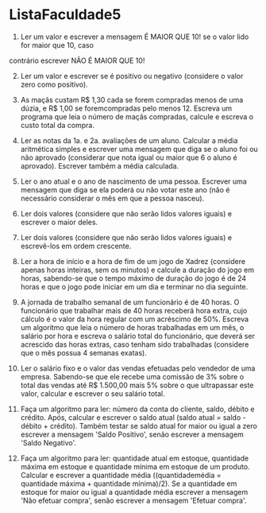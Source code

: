 # ListaFaculdade5

1) Ler um valor e escrever a mensagem É MAIOR QUE 10! se o valor lido for maior que 10, caso

contrário escrever NÃO É MAIOR QUE 10!

2) Ler um valor e escrever se é positivo ou negativo (considere o valor zero como positivo).

3) As maçãs custam R$ 1,30 cada se forem compradas menos de uma dúzia, e R$ 1,00 se foremcompradas pelo menos 12. Escreva um programa que leia o número de maçãs compradas, calcule e escreva o custo total da compra.

4) Ler as notas da 1a. e 2a. avaliações de um aluno. Calcular a média aritmética simples e escrever uma mensagem que diga se o aluno foi ou não aprovado (considerar que nota igual ou maior que 6 o aluno é aprovado). Escrever também a média calculada.

5) Ler o ano atual e o ano de nascimento de uma pessoa. Escrever uma mensagem que diga se ela poderá ou não votar este ano (não é necessário considerar o mês em que a pessoa nasceu).

6) Ler dois valores (considere que não serão lidos valores iguais) e escrever o maior deles.

7) Ler dois valores (considere que não serão lidos valores iguais) e escrevê-los em ordem crescente.

8) Ler a hora de início e a hora de fim de um jogo de Xadrez (considere apenas horas inteiras, sem os minutos) e calcule a duração do jogo em horas, sabendo-se que o tempo máximo de duração do jogo é de 24 horas e que o jogo pode iniciar em um dia e terminar no dia seguinte.

9) A jornada de trabalho semanal de um funcionário é de 40 horas. O funcionário que trabalhar mais de 40 horas receberá hora extra, cujo cálculo é o valor da hora regular com um acréscimo de 50%. Escreva um algoritmo que leia o número de horas trabalhadas em um mês, o salário por hora e escreva o salário total do funcionário, que deverá ser acrescido das horas extras, caso tenham sido trabalhadas (considere que o mês possua 4 semanas exatas).

10) Ler o salário fixo e o valor das vendas efetuadas pelo vendedor de uma empresa. Sabendo-se que ele recebe uma comissão de 3% sobre o total das vendas até R$ 1.500,00 mais 5% sobre o que ultrapassar este valor, calcular e escrever o seu salário total.

11) Faça um algoritmo para ler: número da conta do cliente, saldo, débito e crédito. Após, calcular e escrever o saldo atual (saldo atual = saldo - débito + crédito). Também testar se saldo atual for maior ou igual a zero escrever a mensagem 'Saldo Positivo', senão escrever a mensagem 'Saldo Negativo'.

12) Faça um algoritmo para ler: quantidade atual em estoque, quantidade máxima em estoque e quantidade mínima em estoque de um produto. Calcular e escrever a quantidade média ((quantidademédia = quantidade máxima + quantidade mínima)/2). Se a quantidade em estoque for maior ou igual a quantidade média escrever a mensagem 'Não efetuar compra', senão escrever a mensagem 'Efetuar compra'.
